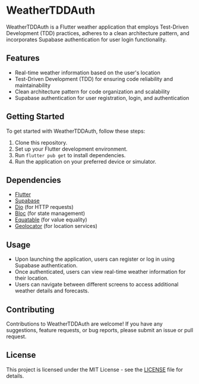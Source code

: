 # WeatherTDDAuth

WeatherTDDAuth is a Flutter weather application that employs Test-Driven Development (TDD) practices, adheres to a clean architecture pattern, and incorporates Supabase authentication for user login functionality.

## Features

- Real-time weather information based on the user's location
- Test-Driven Development (TDD) for ensuring code reliability and maintainability
- Clean architecture pattern for code organization and scalability
- Supabase authentication for user registration, login, and authentication

## Getting Started

To get started with WeatherTDDAuth, follow these steps:

1. Clone this repository.
2. Set up your Flutter development environment.
3. Run `flutter pub get` to install dependencies.
4. Run the application on your preferred device or simulator.

## Dependencies

- [Flutter](https://flutter.dev/)
- [Supabase](https://supabase.io/)
- [Dio](https://pub.dev/packages/dio) (for HTTP requests)
- [Bloc](https://pub.dev/packages/bloc) (for state management)
- [Equatable](https://pub.dev/packages/equatable) (for value equality)
- [Geolocator](https://pub.dev/packages/geolocator) (for location services)

## Usage

- Upon launching the application, users can register or log in using Supabase authentication.
- Once authenticated, users can view real-time weather information for their location.
- Users can navigate between different screens to access additional weather details and forecasts.

## Contributing

Contributions to WeatherTDDAuth are welcome! If you have any suggestions, feature requests, or bug reports, please submit an issue or pull request.

## License

This project is licensed under the MIT License - see the [LICENSE](LICENSE) file for details.
